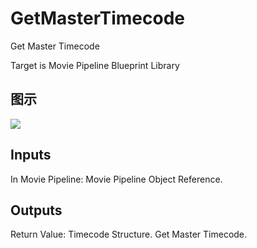 # GetMasterTimecode

Get Master Timecode

Target is Movie Pipeline Blueprint Library

## 图示

![]($-20221218-20090045.png)

## Inputs

In Movie Pipeline: Movie Pipeline Object Reference.  

## Outputs

Return Value: Timecode Structure. Get Master Timecode.


